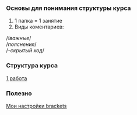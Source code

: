 ### Основы для понимания структуры курса
1.  1 папка = 1 занятие  
2.  Виды коментариев:  

  /*!важные*/  
  /*пояснения*/  
  /*-скрытый код*/  
### Cтруктура курса
[1 работа](https://github.com/VipBender/JavaScript/tree/master/1js)  
### Полезно
[Мои настройки brackets](https://github.com/VipBender/JavaScript/blob/master/Brackets)